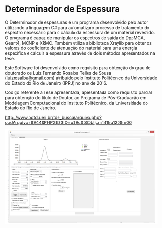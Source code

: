 # Determinador de Espessura

O Determinador de espessuras é um programa desenvolvido pelo autor utilizando a linguagem C# para automatizaro processo de tratamento do espectro 
necessário para o cálculo da espessura de um material revestido. O programa é capaz de manipular os espectros de saída do DppMCA, Geant4, MCNP e XRMC. 
Também utiliza a biblioteca Xraylib para obter os valores do coeficiente de atenuação do material para uma energia específica e calcula a espessura através 
de dois métodos apresentados na tese. 

Este Software foi desenvolvido como requisito para obtenção do grau de doutorado de Luiz Fernando Rosalba Telles de Sousa (luizrosalba@gmail.com) 
atribuído pelo Instituto Politécnico da Universidade do Estado do Rio de Janeiro (IPRJ) no ano de 2016. 

Código referente à Tese apresentada, apresentada como requisito parcial para obtenção do título de Doutor, 
ao Programa de Pós-Graduação em Modelagem Computacional do Instituto Politécnico, da Universidade do Estado do Rio de Janeiro.

http://www.bdtd.uerj.br/tde_busca/arquivo.php?codArquivo=9944&PHPSESSID=u99c6595bljcnr141ku1269m06 

![](./img/code.PNG)

